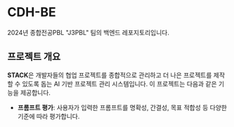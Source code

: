 # CDH-BE

2024년 종합전공PBL "J3PBL" 팀의 백엔드 레포지토리입니다.

## 프로젝트 개요

**STACK**은 개발자들의 협업 프로젝트를 종합적으로 관리하고 더 나은 프로젝트를 제작할 수 있도록 돕는 AI 기반 프로젝트 관리 시스템입니다.
이 프로젝트는 다음과 같은 기능을 제공합니다.

-   **프롬프트 평가**: 사용자가 입력한 프롬프트를 명확성, 간결성, 목표 적합성 등 다양한 기준에 따라 평가합니다.
